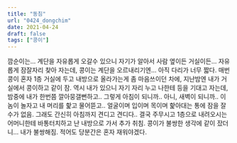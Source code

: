 ```yaml
---
title: "동침"
url: "0424_dongchim"
date: 2021-04-24
draft: false
tags: ["콩이"]
---
```

깜순이는... 계단을 자유롭게 오갈수 있으니 자기가 알아서 사람 옆이든 거실이든... 자유롭게 잠잘자리 찾아 자는데, 콩이는 계단을 오르내리기엔... 아직 다리가 너무 짧다. 매번 콩이 혼자 1층 거실에 두고 내방으로 올라가는게 좀 마음쓰이던 차에, 지난밤엔 내가 거실에서 콩이하고 같이 잠. 역시 내가 있으니 자기 자리 누고 나한테 등을 기대고 자는데, 밤중에 내가 한번쯤 깔아뭉갤뻔하고.. 그렇게 아침이 되니까.. 아니, 새벽이 되니까.. 이놈이 놀자고 내 머리를 핥고 물어뜯고.. 얼굴이며 입이며 목이며 핥아대는 통에 잠을 잘수가 없음. 그래도 간신히 아침까지 견디고 견디다.. 결국 주무시고 1층으로 내려오시는 어머니한테 바통터치하고 난 내방으로 가서 추가 취침. 콩이가 불쌍한 생각에 같이 잤더니... 내가 불쌍해짐. 적어도 당분간은 혼자 재워야겠다.

